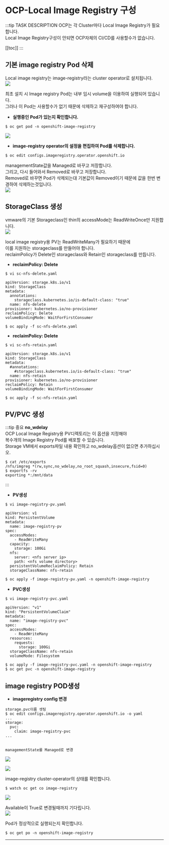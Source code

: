 # OCP-Local Image Registry 구성

:::tip TASK DESCRIPTION
OCP는 각 Cluster마다 Local Image Registry가 필요합니다.  
Local Image Registry구성이 안되면 OCP자체의 CI/CD를 사용할수가 없습니다.   

[[toc]] 
:::

## 기본 image registry Pod 삭제
Local image registry는 image-registry라는 cluster operator로 설치됩니다.    
![](./img/2020-05-26-11-47-21.png)

최초 설치 시 Image registry Pod는 내부 임시 volume을 이용하여 실행되어 있습니다.  
그러나 이 Pod는 사용할수가 없기 때문에 삭제하고 재구성하여야 합니다.  

- **실행중인 Pod가 있는지 확인합니다.**    
```
$ oc get pod -n openshift-image-registry
```

![](./img/2020-05-26-11-53-44.png)

- **image-registry operator의 설정을 편집하여 Pod를 삭제합니다.**  
```
$ oc edit configs.imageregistry.operator.openshift.io
```
managementState값을 Managed로 바꾸고 저장합니다.  
그리고, 다시 들어와서 Removed로 바꾸고 저장합니다.  
Removed로 바꾸면 Pod가 삭제되는대 기본값이 Removed이기 때문에 값을 한번 변경하여 삭제하는것입니다.  
![](./img/2020-05-26-12-02-19.png)

## StorageClass 생성
vmware의 기본 Storageclass인 thin의 accessMode는 ReadWriteOnce만 지원합니다.  
![](./img/2020-05-26-14-28-18.png)

local image registry용 PV는 ReadWriteMany가 필요하기 때문에  
이를 지원하는 storageclass를 만들어야 합니다.  
reclaimPolicy가 Delete인 storageclass와 Retain인 storageclass를 만듭니다.  
- **reclaimPolicy: Delete**
```
$ vi sc-nfs-delete.yaml

apiVersion: storage.k8s.io/v1
kind: StorageClass
metadata:
  annotations:
    storageclass.kubernetes.io/is-default-class: "true"
  name: nfs-delete
provisioner: kubernetes.io/no-provisioner
reclaimPolicy: Delete
volumeBindingMode: WaitForFirstConsumer

$ oc apply -f sc-nfs-delete.yaml
```

- **reclaimPolicy: Delete**
```
$ vi sc-nfs-retain.yaml

apiVersion: storage.k8s.io/v1
kind: StorageClass
metadata:
  #annotations:
    #storageclass.kubernetes.io/is-default-class: "true"
  name: nfs-retain
provisioner: kubernetes.io/no-provisioner
reclaimPolicy: Retain
volumeBindingMode: WaitForFirstConsumer

$ oc apply -f sc-nfs-retain.yaml
```

## PV/PVC 생성

:::tip 중요
**no_wdelay**  
  OCP Local Image Registry용 PV디렉토리는 이 옵션을 지정해야  
  복수개의 Image Registry Pod를 배포할 수 있습니다.    
  Storage VM에서 exports파일 내용 확인하고 no_wdelay옵션이 없으면 추가하십시오.  
```
$ cat /etc/exports
/nfs/imgreg *(rw,sync,no_wdelay,no_root_squash,insecure,fsid=0)
$ exportfs -rv
exporting *:/mnt/data
```
:::

- **PV생성**

```
$ vi image-registry-pv.yaml 

apiVersion: v1
kind: PersistentVolume
metadata:
  name: image-registry-pv
spec:
  accessModes:
    - ReadWriteMany
  capacity:
    storage: 100Gi
  nfs:
    server: <nfs server ip>
    path: <nfs volume directory>
  persistentVolumeReclaimPolicy: Retain
  storageClassName: nfs-retain

$ oc apply -f image-registry-pv.yaml -n openshift-image-registry
```


- **PVC생성**
```
$ vi image-registry-pvc.yaml

apiVersion: "v1"
kind: "PersistentVolumeClaim"
metadata:
  name: "image-registry-pvc"
spec:
  accessModes:
    - ReadWriteMany
  resources:
    requests:
      storage: 100Gi
  storageClassName: nfs-retain
  volumeMode: Filesystem

$ oc apply -f image-registry-pvc.yaml -n openshift-image-registry
$ oc get pvc -n openshift-image-registry
```

## image registry POD생성
- **imageregistry config 변경**  
```
storage.pvc이름 셋팅  
$ oc edit configs.imageregistry.operator.openshift.io -o yaml  
...  
storage:  
  pvc:  
    claim: image-registry-pvc  
...  


managementState를 Managed로 변경  
```
![](./img/2020-05-26-15-43-32.png)

![](./img/2020-05-26-15-42-13.png)

image-registry cluster-operator의 상태를 확인합니다.  
```
$ watch oc get co image-registry
```
![](./img/2020-05-26-15-47-24.png)

Available이 True로 변경될때까지 기다립니다.  
![](./img/2020-05-26-15-50-09.png)

Pod가 정상적으로 실행되는지 확인합니다.  
```
$ oc get po -n openshift-image-registry
```

---
<disqus/>
